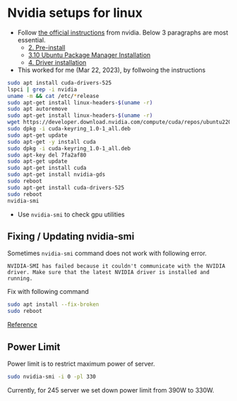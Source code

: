 # Nvidia setups for linux

* Follow [the official instructions](https://docs.nvidia.com/cuda/cuda-installation-guide-linux/index.html#) from nvidia. Below 3 paragraphs are most essential.
    - [2. Pre-install](https://docs.nvidia.com/cuda/cuda-installation-guide-linux/index.html#pre-installation-actions)
    - [3.10 Ubuntu Package Manager Installation](https://docs.nvidia.com/cuda/cuda-installation-guide-linux/index.html#package-manager-installation)
    - [4. Driver installation](https://docs.nvidia.com/cuda/cuda-installation-guide-linux/index.html#driver-installation)
* This worked for me (Mar 22, 2023), by follwoing the instructions
```bash
sudo apt install cuda-drivers-525
lspci | grep -i nvidia
uname -m && cat /etc/*release
sudo apt-get install linux-headers-$(uname -r)
sudo apt autoremove
sudo apt-get install linux-headers-$(uname -r)
wget https://developer.download.nvidia.com/compute/cuda/repos/ubuntu2204/x86_64/cuda-keyring_1.0-1_all.deb
sudo dpkg -i cuda-keyring_1.0-1_all.deb
sudo apt-get update
sudo apt-get -y install cuda
sudo dpkg -i cuda-keyring_1.0-1_all.deb
sudo apt-key del 7fa2af80
sudo apt-get update
sudo apt-get install cuda
sudo apt-get install nvidia-gds
sudo reboot
sudo apt-get install cuda-drivers-525
sudo reboot
nvidia-smi
```

* Use `nvidia-smi` to check gpu utilities

## Fixing / Updating nvidia-smi
Sometimes `nvidia-smi` command does not work with following error.
```text title="NVIDIA-SMI Error"
NVIDIA-SMI has failed because it couldn't communicate with the NVIDIA driver. Make sure that the latest NVIDIA driver is installed and running.
```

Fix with following command
```bash
sudo apt install --fix-broken
sudo reboot
```
[Reference](https://forums.developer.nvidia.com/t/nvidia-smi-has-failed-because-it-couldnt-communicate-with-the-nvidia-driver-make-sure-that-the-latest-nvidia-driver-is-installed-and-running/197141/4)

## Power Limit

Power limit is to restrict maximum power of server.
```bash
sudo nvidia-smi -i 0 -pl 330
```

Currently, for 245 server we set down power limit from 390W to 330W.